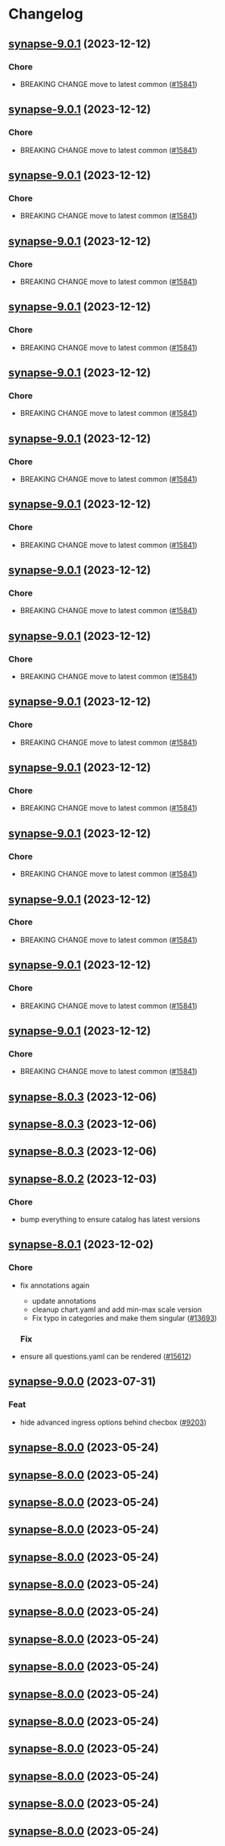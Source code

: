 # Changelog



## [synapse-9.0.1](https://github.com/truecharts/charts/compare/synapse-8.0.3...synapse-9.0.1) (2023-12-12)

### Chore

- BREAKING CHANGE move to latest common ([#15841](https://github.com/truecharts/charts/issues/15841))
  
  


## [synapse-9.0.1](https://github.com/truecharts/charts/compare/synapse-8.0.3...synapse-9.0.1) (2023-12-12)

### Chore

- BREAKING CHANGE move to latest common ([#15841](https://github.com/truecharts/charts/issues/15841))
  
  


## [synapse-9.0.1](https://github.com/truecharts/charts/compare/synapse-8.0.3...synapse-9.0.1) (2023-12-12)

### Chore

- BREAKING CHANGE move to latest common ([#15841](https://github.com/truecharts/charts/issues/15841))
  
  


## [synapse-9.0.1](https://github.com/truecharts/charts/compare/synapse-8.0.3...synapse-9.0.1) (2023-12-12)

### Chore

- BREAKING CHANGE move to latest common ([#15841](https://github.com/truecharts/charts/issues/15841))
  
  


## [synapse-9.0.1](https://github.com/truecharts/charts/compare/synapse-8.0.3...synapse-9.0.1) (2023-12-12)

### Chore

- BREAKING CHANGE move to latest common ([#15841](https://github.com/truecharts/charts/issues/15841))
  
  


## [synapse-9.0.1](https://github.com/truecharts/charts/compare/synapse-8.0.3...synapse-9.0.1) (2023-12-12)

### Chore

- BREAKING CHANGE move to latest common ([#15841](https://github.com/truecharts/charts/issues/15841))
  
  


## [synapse-9.0.1](https://github.com/truecharts/charts/compare/synapse-8.0.3...synapse-9.0.1) (2023-12-12)

### Chore

- BREAKING CHANGE move to latest common ([#15841](https://github.com/truecharts/charts/issues/15841))
  
  


## [synapse-9.0.1](https://github.com/truecharts/charts/compare/synapse-8.0.3...synapse-9.0.1) (2023-12-12)

### Chore

- BREAKING CHANGE move to latest common ([#15841](https://github.com/truecharts/charts/issues/15841))
  
  


## [synapse-9.0.1](https://github.com/truecharts/charts/compare/synapse-8.0.3...synapse-9.0.1) (2023-12-12)

### Chore

- BREAKING CHANGE move to latest common ([#15841](https://github.com/truecharts/charts/issues/15841))
  
  


## [synapse-9.0.1](https://github.com/truecharts/charts/compare/synapse-8.0.3...synapse-9.0.1) (2023-12-12)

### Chore

- BREAKING CHANGE move to latest common ([#15841](https://github.com/truecharts/charts/issues/15841))
  
  


## [synapse-9.0.1](https://github.com/truecharts/charts/compare/synapse-8.0.3...synapse-9.0.1) (2023-12-12)

### Chore

- BREAKING CHANGE move to latest common ([#15841](https://github.com/truecharts/charts/issues/15841))
  
  


## [synapse-9.0.1](https://github.com/truecharts/charts/compare/synapse-8.0.3...synapse-9.0.1) (2023-12-12)

### Chore

- BREAKING CHANGE move to latest common ([#15841](https://github.com/truecharts/charts/issues/15841))
  
  


## [synapse-9.0.1](https://github.com/truecharts/charts/compare/synapse-8.0.3...synapse-9.0.1) (2023-12-12)

### Chore

- BREAKING CHANGE move to latest common ([#15841](https://github.com/truecharts/charts/issues/15841))
  
  


## [synapse-9.0.1](https://github.com/truecharts/charts/compare/synapse-8.0.3...synapse-9.0.1) (2023-12-12)

### Chore

- BREAKING CHANGE move to latest common ([#15841](https://github.com/truecharts/charts/issues/15841))
  
  


## [synapse-9.0.1](https://github.com/truecharts/charts/compare/synapse-8.0.3...synapse-9.0.1) (2023-12-12)

### Chore

- BREAKING CHANGE move to latest common ([#15841](https://github.com/truecharts/charts/issues/15841))
  
  


## [synapse-9.0.1](https://github.com/truecharts/charts/compare/synapse-8.0.3...synapse-9.0.1) (2023-12-12)

### Chore

- BREAKING CHANGE move to latest common ([#15841](https://github.com/truecharts/charts/issues/15841))
  
  



## [synapse-8.0.3](https://github.com/truecharts/charts/compare/synapse-8.0.2...synapse-8.0.3) (2023-12-06)




## [synapse-8.0.3](https://github.com/truecharts/charts/compare/synapse-8.0.2...synapse-8.0.3) (2023-12-06)




## [synapse-8.0.3](https://github.com/truecharts/charts/compare/synapse-8.0.2...synapse-8.0.3) (2023-12-06)




## [synapse-8.0.2](https://github.com/truecharts/charts/compare/synapse-8.0.1...synapse-8.0.2) (2023-12-03)

### Chore

- bump everything to ensure catalog has latest versions
  
  


## [synapse-8.0.1](https://github.com/truecharts/charts/compare/synapse-9.0.0...synapse-8.0.1) (2023-12-02)

### Chore

- fix annotations again
  - update annotations
  - cleanup chart.yaml and add min-max scale version
  - Fix typo in categories and make them singular ([#13693](https://github.com/truecharts/charts/issues/13693))
  
  ### Fix

- ensure all questions.yaml can be rendered ([#15612](https://github.com/truecharts/charts/issues/15612))
  
  











## [synapse-9.0.0](https://github.com/truecharts/charts/compare/synapse-8.0.0...synapse-9.0.0) (2023-07-31)

### Feat

- hide advanced ingress options behind checbox ([#9203](https://github.com/truecharts/charts/issues/9203))
  
  


## [synapse-8.0.0](https://github.com/truecharts/charts/compare/synapse-7.0.32...synapse-8.0.0) (2023-05-24)




## [synapse-8.0.0](https://github.com/truecharts/charts/compare/synapse-7.0.32...synapse-8.0.0) (2023-05-24)




## [synapse-8.0.0](https://github.com/truecharts/charts/compare/synapse-7.0.32...synapse-8.0.0) (2023-05-24)




## [synapse-8.0.0](https://github.com/truecharts/charts/compare/synapse-7.0.32...synapse-8.0.0) (2023-05-24)




## [synapse-8.0.0](https://github.com/truecharts/charts/compare/synapse-7.0.32...synapse-8.0.0) (2023-05-24)




## [synapse-8.0.0](https://github.com/truecharts/charts/compare/synapse-7.0.32...synapse-8.0.0) (2023-05-24)




## [synapse-8.0.0](https://github.com/truecharts/charts/compare/synapse-7.0.32...synapse-8.0.0) (2023-05-24)




## [synapse-8.0.0](https://github.com/truecharts/charts/compare/synapse-7.0.32...synapse-8.0.0) (2023-05-24)




## [synapse-8.0.0](https://github.com/truecharts/charts/compare/synapse-7.0.32...synapse-8.0.0) (2023-05-24)




## [synapse-8.0.0](https://github.com/truecharts/charts/compare/synapse-7.0.32...synapse-8.0.0) (2023-05-24)




## [synapse-8.0.0](https://github.com/truecharts/charts/compare/synapse-7.0.32...synapse-8.0.0) (2023-05-24)




## [synapse-8.0.0](https://github.com/truecharts/charts/compare/synapse-7.0.32...synapse-8.0.0) (2023-05-24)




## [synapse-8.0.0](https://github.com/truecharts/charts/compare/synapse-7.0.32...synapse-8.0.0) (2023-05-24)




## [synapse-8.0.0](https://github.com/truecharts/charts/compare/synapse-7.0.32...synapse-8.0.0) (2023-05-24)




## [synapse-8.0.0](https://github.com/truecharts/charts/compare/synapse-7.0.32...synapse-8.0.0) (2023-05-24)

